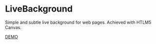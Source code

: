 LiveBackground
==============

Simple and subtle live background for web pages. Achieved with HTLM5 Canvas.

<a href="http://codepen.io/erykpiast/pen/lnqso">DEMO</a>
